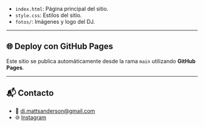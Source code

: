 
- `index.html`: Página principal del sitio.
- `style.css`: Estilos del sitio.
- `fotos/`: Imágenes y logo del DJ.

---

## 🌐 Deploy con GitHub Pages

Este sitio se publica automáticamente desde la rama `main` utilizando **GitHub Pages**.

---

## 📬 Contacto

- 📧 dj.mattsanderson@gmail.com 
- 🌐 [Instagram]([https://instagram.com/tuusuario](https://www.instagram.com/matt.sanderson.music))  
